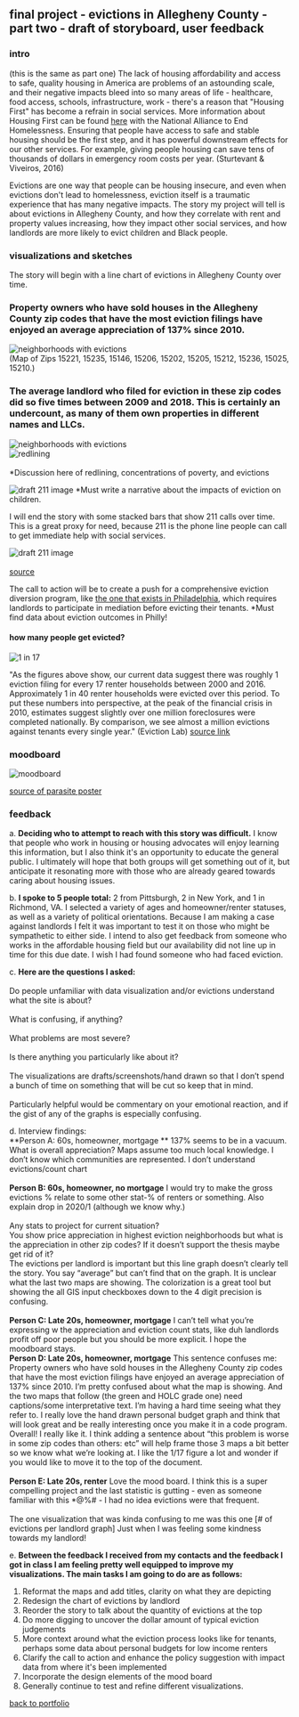 ## final project - evictions in Allegheny County - part two - draft of storyboard, user feedback

### intro 
(this is the same as part one)
The lack of housing affordability and access to safe, quality housing in America are problems of an astounding scale, and their negative impacts bleed into so many areas of life - healthcare, food access, schools, infrastructure, work - there's a reason that "Housing First" has become a refrain in social services. More information about Housing First can be found [here](https://endhomelessness.org/resource/housing-first/) with the National Alliance to End Homelessness. Ensuring that people have access to safe and stable housing should be the first step, and it has powerful downstream effects for our other services. For example, giving people housing can save tens of thousands of dollars in emergency room costs per year. (Sturtevant & Viveiros, 2016) <br>

Evictions are one way that people can be housing insecure, and even when evictions don't lead to homelessness, eviction itself is a traumatic experience that has many negative impacts. The story my project will tell is about evictions in Allegheny County, and how they correlate with rent and property values increasing, how they impact other social services, and how landlords are more likely to evict children and Black people. 

### visualizations and sketches

The story will begin with a line chart of evictions in Allegheny County over time. 

<div class="flourish-embed flourish-chart" data-src="visualisation/8763651"><script src="https://public.flourish.studio/resources/embed.js"></script></div>

### Property owners who have sold houses in the Allegheny County zip codes that have the most eviction filings have enjoyed an average appreciation of 137% since 2010. 

![neighborhoods with evictions](/zipcodes_with_top10eviction.jpg) <br> 
(Map of Zips 15221, 15235, 15146, 15206, 15202, 15205, 15212, 15236, 15025, 15210.) 

### The average landlord who filed for eviction in these zip codes did so five times between 2009 and 2018. This is certainly an undercount, as many of them own properties in different names and LLCs. 
<div class="flourish-embed flourish-scatter" data-src="visualisation/8774763"><script src="https://public.flourish.studio/resources/embed.js"></script></div>

![neighborhoods with evictions](/zipcodes_with_kids.jpg) <br>
![redlining](/HOLC_map.jpg)  <br>  
*Discussion here of redlining, concentrations of poverty, and evictions

![draft 211 image](/draft_bars.jpg)
*Must write a narrative about the impacts of eviction on children.
<div class="flourish-embed flourish-chart" data-src="visualisation/8768769"><script src="https://public.flourish.studio/resources/embed.js"></script></div>

I will end the story with some stacked bars that show 211 calls over time. This is a great proxy for need, because 211 is the phone line people can call to get immediate help with social services.  

![draft 211 image](/eviction_infographic.png)<br>  
[source](https://joinroost.com/rent-help/renters-rights/the-eviction-process-what-renters-need-to-know/)

The call to action will be to create a push for a comprehensive eviction diversion program, like [the one that exists in Philadelphia](https://eviction-diversion.phila.gov/#/About), which requires landlords to participate in mediation before evicting their tenants. *Must find data about eviction outcomes in Philly! <br>  

#### how many people get evicted?
![1 in 17](/IMG_5570.jpg) <br>  

"As the figures above show, our current data suggest there was roughly 1 eviction filing for every 17 renter households between 2000 and 2016. Approximately 1 in 40 renter households were evicted over this period. To put these numbers into perspective, at the peak of the financial crisis in 2010, estimates suggest slightly over one million foreclosures were completed nationally. By comparison, we see almost a million evictions against tenants every single year." (Eviction Lab) [source link](https://evictionlab.org/national-estimates/) <br>  


### moodboard
![moodboard](/moodboard.jpg)

[source of parasite poster](https://www.instagram.com/p/CCNmaJPlBoP/)

### feedback

a. **Deciding who to attempt to reach with this story was difficult.** I know that people who work in housing or housing advocates will enjoy learning this information, but I also think it's an opportunity to educate the general public. I ultimately will hope that both groups will get something out of it, but anticipate it resonating more with those who are already geared towards caring about housing issues. <br>  

b. **I spoke to 5 people total:** 2 from Pittsburgh, 2 in New York, and 1 in Richmond, VA. I selected a variety of ages and homeowner/renter statuses, as well as a variety of political orientations. Because I am making a case against landlords I felt it was important to test it on those who might be sympathetic to either side. I intend to also get feedback from someone who works in the affordable housing field but our availability did not line up in time for this due date. I wish I had found someone who had faced eviction. <br>  

c. **Here are the questions I asked:** <br>  
Do people unfamiliar with data visualization and/or evictions understand what the site is about? <br>  
What is confusing, if anything? <br>  
What problems are most severe? <br>  
Is there anything you particularly like about it? <br>  
The visualizations are drafts/screenshots/hand drawn so that I don’t spend a bunch of time on something that will be cut so keep that in mind. <br>  
Particularly helpful would be commentary on your emotional reaction, and if the gist of any of the graphs is especially confusing. <br> 

d. Interview findings: <Br> 
**Person A: 60s, homeowner, mortgage **
  137% seems to be in a vacuum. What is overall appreciation?
  Maps assume too much local knowledge. I don’t know which communities are represented.
  I don’t understand evictions/count chart <br>  
**Person B: 60s, homeowner, no mortgage**
  I would try to make the gross evictions % relate to some other stat-% of renters or something. Also explain drop in 2020/1 (although we know why.) <br>  
  Any stats to project for current situation?  
  You show price appreciation in highest eviction neighborhoods but what is the appreciation in other zip codes? If it doesn’t support the thesis maybe get rid of it?  
  The evictions per landlord is important but this line graph doesn’t clearly tell the story. You say “average” but can’t find that on the graph.
  It is unclear what the last two maps are showing. The colorization is a great tool but showing the all GIS input checkboxes down to the 4 digit precision is confusing. <br>  
**Person C: Late 20s, homeowner, mortgage**
  I can’t tell what you’re expressing w the appreciation and eviction count stats, like duh landlords profit off poor people but you should be more explicit.
  I hope the moodboard stays. <br>
**Person D: Late 20s, homeowner, mortgage**
  This sentence confuses me: Property owners who have sold houses in the Allegheny County zip codes that have the most eviction filings have enjoyed an average appreciation of 137% since 2010.
  I’m pretty confused about what the map is showing.
  And the two maps that follow (the green and HOLC grade one) need captions/some interpretative text. I’m having a hard time seeing what they refer to. I really love the hand drawn personal budget graph and think that will look great and be really interesting once you make it in a code program.
  Overall! I really like it. I think adding a sentence about “this problem is worse in some zip codes than others: etc” will help frame those 3 maps a bit better so we know what we’re looking at.
   I like the 1/17 figure a lot and wonder if you would like to move it to the top of the document. <br>  
**Person E: Late 20s, renter**
  Love the mood board.
  I think this is a super compelling project and the last statistic is gutting - even as someone familiar with this *@%# - I had no idea evictions were that frequent. <br>  
  The one visualization that was kinda confusing to me was this one [# of evictions per landlord graph]
  Just when I was feeling some kindness towards my landlord! <br>
  
e. **Between the feedback I received from my contacts and the feedback I got in class I am feeling pretty well equipped to improve my visualizations. The main tasks I am going to do are as follows:** <br>
  1. Reformat the maps and add titles, clarity on what they are depicting <br>
  2. Redesign the chart of evictions by landlord <br> 
  3. Reorder the story to talk about the quantity of evictions at the top <br>  
  4. Do more digging to uncover the dollar amount of typical eviction judgements <br>
  5. More context around what the eviction process looks like for tenants, perhaps some data about personal budgets for low income renters <br>  
  6. Clarify the call to action and enhance the policy suggestion with impact data from where it's been implemented <br> 
  7. Incorporate the design elements of the mood board <br>
  8. Generally continue to test and refine different visualizations. <br>


[back to portfolio](https://julia-pascale.github.io/pascale-portfolio/)

